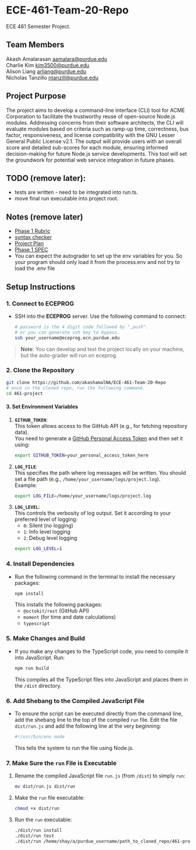 # ECE-461-Team-20-Repo
ECE 461 Semester Project.

## Team Members
Akash Amalarasan aamalara@purdue.edu <br>
Charlie Kim kim3500@purdue.edu <br>
Alison Liang arliang@purdue.edu <br>
Nicholas Tanzillo ntanzill@purdue.edu

## Project Purpose
The project aims to develop a command-line interface (CLI) tool for ACME Corporation to facilitate the trustworthy reuse of open-source Node.js modules. Addressing concerns from their software architects, the CLI will evaluate modules based on criteria such as ramp-up time, correctness, bus factor, responsiveness, and license compatibility with the GNU Lesser General Public License v2.1. The output will provide users with an overall score and detailed sub-scores for each module, ensuring informed decision-making for future Node.js service developments. This tool will set the groundwork for potential web service integration in future phases.


## TODO (remove later):
* tests are written - need to be integrated into run.ts.
* move final run executable into project root.

## Notes (remove later)
* [Phase 1 Rubric](https://piazza.com/class/lzvpabcdwx83b0/post/94)
* [syntax checker](https://piazza.com/class/lzvpabcdwx83b0/post/52)
* [Project Plan](https://docs.google.com/document/d/1XzcjSY4iD0JeGCp3_8yb3W4f8O1s0HRK7Ix6pg2Zano/edit#heading=h.dv1pr3855kek)
* [Phase 1 SPEC](https://purdue.brightspace.com/d2l/le/content/1096370/viewContent/17430281/View)
* You can expect the autograder to set up the env variables for you. So your program should only load it from the process.env and not try to load the .env file

## Setup Instructions

### **1. Connect to ECEPROG**

- SSH into the **ECEPROG** server. Use the following command to connect:
   ```bash
   # password is the 4 digit code followed by ",push".
   # or you can generate ssh key to bypass. 
   ssh your_username@eceprog.ecn.purdue.edu
   ```

> **Note**: You can develop and test the project locally on your machine, 
but the auto-grader will run on eceprog.

### **2. Clone the Repository**
   ```bash
   git clone https://github.com/akashamalNA/ECE-461-Team-20-Repo
   # once in the cloned repo, run the following command. 
   cd 461-project
   ```

#### **3. Set Environment Variables**
1. **`GITHUB_TOKEN`**:  
   This token allows access to the GitHub API (e.g., for fetching repository data).  
   You need to generate a [GitHub Personal Access Token](https://github.com/settings/tokens) and then set it using:
   ```bash
   export GITHUB_TOKEN=your_personal_access_token_here
   ```
2. **`LOG_FILE`**:  
   This specifies the path where log messages will be written. You should set a file path (e.g., `/home/your_username/logs/project.log`).  
   Example:
   ```bash
   export LOG_FILE=/home/your_username/logs/project.log
   ```
3. **`LOG_LEVEL`**:  
   This controls the verbosity of log output. Set it according to your preferred level of logging:
   - `0`: Silent (no logging)
   - `1`: Info level logging
   - `2`: Debug level logging
   ```bash
   export LOG_LEVEL=1
   ```

### **4. Install Dependencies**

- Run the following command in the terminal to install the necessary packages:
   ```bash
   npm install
   ```
   This installs the following packages:
   - `@octokit/rest` (GitHub API)
   - `moment` (for time and date calculations)
   - `typescript`

### **5. Make Changes and Build**

- If you make any changes to the TypeScript code, you need to compile it into JavaScript. Run:
   ```bash
   npm run build
   ```
   This compiles all the TypeScript files into JavaScript and places them in the `/dist` directory.

### **6. Add Shebang to the Compiled JavaScript File**

- To ensure the script can be executed directly from the command line, add the shebang line to the top of the compiled `run` file. Edit the file `dist/run.js` and add the following line at the very beginning:
   ```bash
   #!/usr/bin/env node
   ```
   This tells the system to run the file using Node.js.

### **7. Make Sure the `run` File is Executable**

1. Rename the compiled JavaScript file `run.js` (from `/dist`) to simply `run`:
   ```bash
   mv dist/run.js dist/run
   ```

2. Make the `run` file executable:
   ```bash
   chmod +x dist/run
   ```

3. Run the `run` executable:
   ```bash
   ./dist/run install
   ./dist/run test
   ./dist/run /home/shay/a/purdue_username/path_to_cloned_repo/461-project/src/test_urls.txt
   ```
